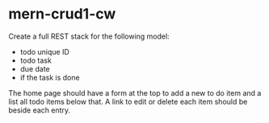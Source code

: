# mern-crud1-cw

Create a full REST stack for the following model:
- todo unique ID
- todo task
- due date
- if the task is done

The home page should have a form at the top to add a new to do item and a list all todo items below that. A link to edit or delete each item should be beside each entry.
